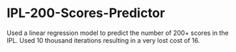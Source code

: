 # IPL-200-Scores-Predictor

Used a linear regression model to predict the number of 200+ scores in the IPL. 
Used 10 thousand iterations resulting in a very lost cost of 16.
